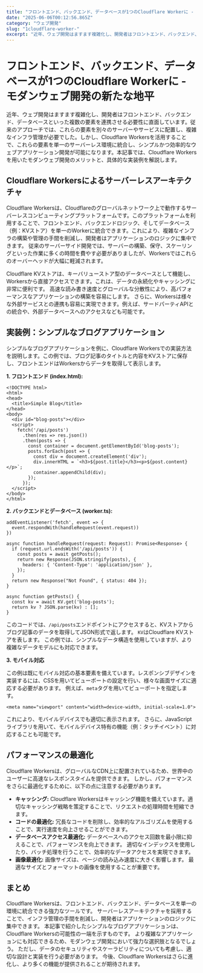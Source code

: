 ```yaml
---
title: "フロントエンド、バックエンド、データベースが1つのCloudflare Workerに - モダンウェブ開発の新たな地平"
date: "2025-06-06T00:12:56.865Z"
category: "ウェブ開発"
slug: "1cloudflare-worker-"
excerpt: "近年、ウェブ開発はますます複雑化し、開発者はフロントエンド、バックエンド、データベースといった複数の要素を連携させる必要性に直面しています。従来のアプローチでは、これらの要素を別々のサーバーやサービスに配置し、複雑なインフラ管理が必要でした。しかし、Cloudflare Workersを活用すること..."
---
```


# フロントエンド、バックエンド、データベースが1つのCloudflare Workerに - モダンウェブ開発の新たな地平

近年、ウェブ開発はますます複雑化し、開発者はフロントエンド、バックエンド、データベースといった複数の要素を連携させる必要性に直面しています。従来のアプローチでは、これらの要素を別々のサーバーやサービスに配置し、複雑なインフラ管理が必要でした。しかし、Cloudflare Workersを活用することで、これらの要素を単一のサーバーレス環境に統合し、シンプルかつ効率的なウェブアプリケーション開発が可能になります。本記事では、Cloudflare Workersを用いたモダンウェブ開発のメリットと、具体的な実装例を解説します。


## Cloudflare Workersによるサーバーレスアーキテクチャ

Cloudflare Workersは、Cloudflareのグローバルネットワーク上で動作するサーバーレスコンピューティングプラットフォームです。このプラットフォームを利用することで、フロントエンド、バックエンドロジック、そしてデータベース（例：KVストア）を単一のWorkerに統合できます。これにより、複雑なインフラの構築や管理の手間を削減し、開発者はアプリケーションのロジックに集中できます。  従来のサーバーサイド開発では、サーバーの構築、保守、スケーリングといった作業に多くの時間を費やす必要がありましたが、Workersではこれらのオーバーヘッドが大幅に軽減されます。

Cloudflare KVストアは、キーバリューストア型のデータベースとして機能し、Workersから直接アクセスできます。これは、データの永続化やキャッシングに非常に便利です。  高速な読み書き速度とグローバルな分散性により、高パフォーマンスなアプリケーションの構築を容易にします。  さらに、Workersは様々な外部サービスとの連携も容易に実現できます。例えば、サードパーティAPIとの統合や、外部データベースへのアクセスなども可能です。


## 実装例：シンプルなブログアプリケーション

シンプルなブログアプリケーションを例に、Cloudflare Workersでの実装方法を説明します。この例では、ブログ記事のタイトルと内容をKVストアに保存し、フロントエンドはWorkersからデータを取得して表示します。

**1. フロントエンド (index.html):**

```
<!DOCTYPE html>
<html>
<head>
  <title>Simple Blog</title>
</head>
<body>
  <div id="blog-posts"></div>
  <script>
    fetch('/api/posts')
      .then(res => res.json())
      .then(posts => {
        const container = document.getElementById('blog-posts');
        posts.forEach(post => {
          const div = document.createElement('div');
          div.innerHTML = `<h3>${post.title}</h3><p>${post.content}</p>`;
          container.appendChild(div);
        });
      });
  </script>
</body>
</html>
```

**2. バックエンドとデータベース (worker.ts):**

```
addEventListener('fetch', event => {
  event.respondWith(handleRequest(event.request))
})

async function handleRequest(request: Request): Promise<Response> {
  if (request.url.endsWith('/api/posts')) {
    const posts = await getPosts();
    return new Response(JSON.stringify(posts), {
      headers: { 'Content-Type': 'application/json' },
    });
  }
  return new Response("Not Found", { status: 404 });
}

async function getPosts() {
  const kv = await KV.get('blog-posts');
  return kv ? JSON.parse(kv) : [];
}

```

このコードでは、`/api/posts`エンドポイントにアクセスすると、KVストアからブログ記事のデータを取得してJSON形式で返します。  `KV`はCloudflare KVストアを表します。  この例では、シンプルなデータ構造を使用していますが、より複雑なデータモデルにも対応できます。


**3. モバイル対応**

この例は既にモバイル対応の基本要素を備えています。レスポンシブデザインを実装するには、CSSを用いてビューポートの設定を行い、様々な画面サイズに適応する必要があります。  例えば、`meta`タグを用いてビューポートを指定します。

```
<meta name="viewport" content="width=device-width, initial-scale=1.0">
```

これにより、モバイルデバイスでも適切に表示されます。  さらに、JavaScriptライブラリを用いて、モバイルデバイス特有の機能（例：タッチイベント）に対応することも可能です。


## パフォーマンスの最適化

Cloudflare Workersは、グローバルなCDN上に配置されているため、世界中のユーザーに高速なレスポンスタイムを提供できます。  しかし、パフォーマンスをさらに最適化するために、以下の点に注意する必要があります。

* **キャッシング:** Cloudflare Workersはキャッシング機能を備えています。適切なキャッシング戦略を策定することで、リクエストの処理時間を短縮できます。
* **コードの最適化:**  冗長なコードを削除し、効率的なアルゴリズムを使用することで、実行速度を向上させることができます。
* **データベースアクセス最適化:**  データベースへのアクセス回数を最小限に抑えることで、パフォーマンスを向上できます。  適切なインデックスを使用したり、バッチ処理を行うことで、効率的なデータアクセスを実現できます。
* **画像最適化:** 画像サイズは、ページの読み込み速度に大きく影響します。  最適なサイズとフォーマットの画像を使用することが重要です。


## まとめ

Cloudflare Workersは、フロントエンド、バックエンド、データベースを単一の環境に統合できる強力なツールです。  サーバーレスアーキテクチャを採用することで、インフラ管理の手間を削減し、開発者はアプリケーションのロジックに集中できます。  本記事で紹介したシンプルなブログアプリケーションは、Cloudflare Workersの可能性の一端を示すものです。  より複雑なアプリケーションにも対応できるため、モダンウェブ開発において強力な選択肢となるでしょう。  ただし、データのセキュリティやスケーラビリティについても考慮し、適切な設計と実装を行う必要があります。  今後、Cloudflare Workersはさらに進化し、より多くの機能が提供されることが期待されます。
